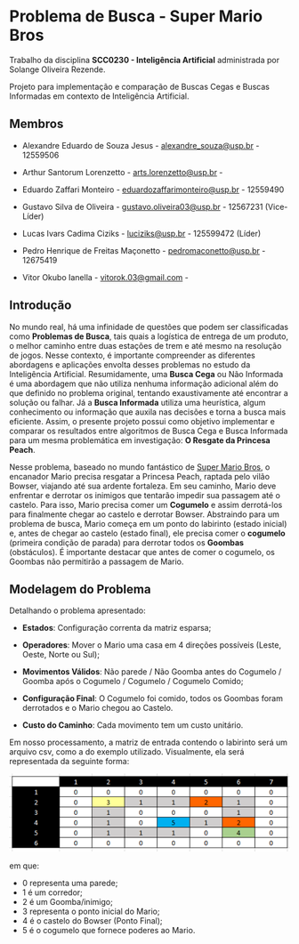 # Problema de Busca - Super Mario Bros
Trabalho da disciplina **SCC0230 - Inteligência Artificial** administrada por Solange Oliveira Rezende.

Projeto para implementação e comparação de Buscas Cegas e Buscas Informadas em contexto de Inteligência Artificial.

## Membros

* Alexandre Eduardo de Souza Jesus - alexandre_souza@usp.br - 12559506

* Arthur Santorum Lorenzetto - arts.lorenzetto@usp.br -

* Eduardo Zaffari Monteiro - eduardozaffarimonteiro@usp.br - 12559490

* Gustavo Silva de Oliveira - gustavo.oliveira03@usp.br - 12567231 (Vice-Líder)

* Lucas Ivars Cadima Ciziks - luciziks@usp.br - 125599472 (Líder)

* Pedro Henrique de Freitas Maçonetto - pedromaconetto@usp.br - 12675419

* Vitor Okubo Ianella - vitorok.03@gmail.com - 

## Introdução

No mundo real, há uma infinidade de questões que podem ser classificadas como **Problemas de Busca**, tais quais a logística de entrega de um produto, o melhor caminho entre duas estações de trem e até mesmo na resolução de jogos. Nesse contexto, é importante compreender as diferentes abordagens e aplicações envolta desses problemas no estudo da Inteligência Artificial. Resumidamente, uma **Busca Cega** ou Não Informada é uma abordagem que não utiliza nenhuma informação adicional além do que definido no problema original, tentando exaustivamente até encontrar a solução ou falhar. Já a **Busca Informada** utiliza uma heurística, algum conhecimento ou informação que auxila nas decisões e torna a busca mais eficiente. Assim, o presente projeto possui como objetivo implementar e comparar os resultados entre algoritmos de Busca Cega e Busca Informada para um mesma problemática em investigação: **O Resgate da Princesa Peach**.

Nesse problema, baseado no mundo fantástico de [Super Mario Bros](https://pt.wikipedia.org/wiki/Super_Mario_Bros.#Enredo), o encanador Mario precisa resgatar a Princesa Peach, raptada pelo vilão Bowser, viajando até sua ardente fortaleza. Em seu caminho, Mario deve enfrentar e derrotar os inimigos que tentarão impedir sua passagem até o castelo. Para isso, Mario precisa comer um **Cogumelo** e assim derrotá-los para finalmente chegar ao castelo e derrotar Bowser. Abstraindo para um problema de busca, Mario começa em um ponto do labirinto (estado inicial) e, antes de chegar ao castelo (estado final), ele precisa comer o **cogumelo** (primeira condição de parada) para derrotar todos os **Goombas** (obstáculos). É importante destacar que antes de comer o cogumelo, os Goombas não permitirão a passagem de Mario.

## Modelagem do Problema

Detalhando o problema apresentado:

* **Estados**: Configuração correnta da matriz esparsa;

* **Operadores**: Mover o Mario uma casa em 4 direções possíveis (Leste, Oeste, Norte ou Sul);

* **Movimentos Válidos**: Não parede / Não Goomba antes do Cogumelo / Goomba após o Cogumelo / Cogumelo / Cogumelo Comido;

* **Configuração Final**: O Cogumelo foi comido, todos os Goombas foram derrotados e o Mario chegou ao Castelo.

* **Custo do Caminho**: Cada movimento tem um custo unitário.

Em nosso processamento, a matriz de entrada contendo o labirinto será um arquivo csv, como a do exemplo utilizado. Visualmente, ela será representada da seguinte forma:

![Exemplo do Labirinto](media/exemplo.png)

em que:
* 0 representa uma parede;
* 1 é um corredor;
* 2 é um Goomba/inimigo;
* 3 representa o ponto inicial do Mario;
* 4 é o castelo do Bowser (Ponto Final);
* 5 é o cogumelo que fornece poderes ao Mario.